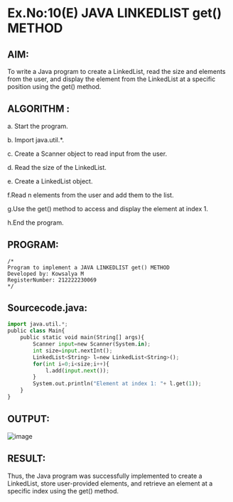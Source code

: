 # Ex.No:10(E)  JAVA LINKEDLIST get() METHOD

## AIM:
To write a Java program to create a LinkedList, read the size and elements from the user, and display the element from the LinkedList at a specific position using the get() method.
## ALGORITHM :

a.	Start the program.

b.	Import java.util.*.

c.	Create a Scanner object to read input from the user.

d.	Read the size of the LinkedList.

e.	Create a LinkedList<String> object.

f.Read n elements from the user and add them to the list.

g.Use the get() method to access and display the element at index 1.

h.End the program.



## PROGRAM:
 ```
/*
Program to implement a JAVA LINKEDLIST get() METHOD
Developed by: Kowsalya M
RegisterNumber: 212222230069 
*/
```

## Sourcecode.java:
```python
import java.util.*;
public class Main{
    public static void main(String[] args){
        Scanner input=new Scanner(System.in);
        int size=input.nextInt();
        LinkedList<String> l=new LinkedList<String>();
        for(int i=0;i<size;i++){
            l.add(input.next());
        }
        System.out.println("Element at index 1: "+ l.get(1));
    }
}

```

## OUTPUT:

![image](https://github.com/user-attachments/assets/96b8d776-abf9-40dd-8496-acca98ef62b5)


## RESULT:

Thus, the Java program was successfully implemented to create a LinkedList, store user-provided elements, and retrieve an element at a specific index using the get() method.
